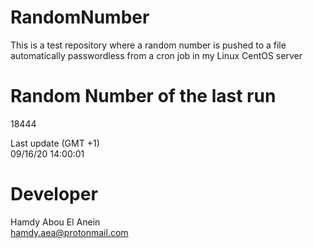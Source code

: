 # RandomNumber    
This is a test repository where a random number is pushed to a file automatically passwordless from a cron job in my Linux CentOS server    
# Random Number of the last run   
18444
      
Last update (GMT +1)    
09/16/20 14:00:01
# Developer    
Hamdy Abou El Anein   
hamdy.aea@protonmail.com

